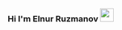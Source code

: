 ### Hi I'm Elnur Ruzmanov <img src="https://media.giphy.com/media/hvRJCLFzcasrR4ia7z/giphy.gif"  width="27px"> 

